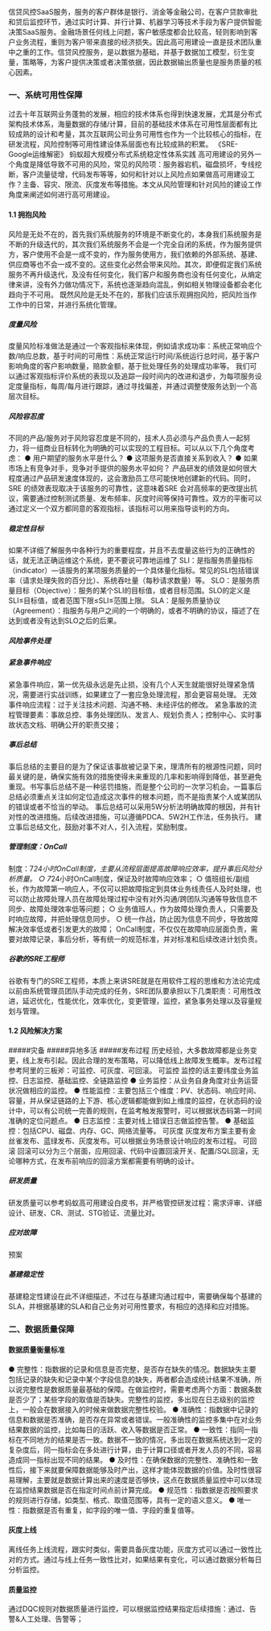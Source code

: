 信贷风控SaaS服务，服务的客户群体是银行、消金等金融公司，在客户贷款审批和贷后监控环节，通过实时计算、并行计算、机器学习等技术手段为客户提供智能决策SaaS服务。金融场景任何线上问题，客户敏感度都会比较高，轻则影响到客户业务流程，重则为客户带来直接的经济损失。因此高可用建设一直是技术团队重中之重的工作。信贷风控服务，是以数据为基础，并基于数据加工模型，衍生变量，策略等，为客户提供决策或者决策依据，因此数据输出质量也是服务质量的核心因素。
### 一、系统可用性保障
过去十年互联网业务蓬勃的发展，相应的技术体系也得到快速发展，尤其是分布式架构技术体系，海量数据的存储/计算，目前的基础技术体系在可用性层面都有比较成熟的设计和考量，其次互联网公司业务可用性也作为一个比较核心的指标，在研发流程，风险控制等可用性建设体系层面也有比较成熟的积累。
《SRE-Google运维解密》
蚂蚁超大规模分布式系统稳定性体系实践
高可用建设的另外一个角度是降低导致不可用的风险，常见的风险项：服务器宕机，磁盘损坏，专线挖断，客户流量徒增，代码发布等等，如何和针对以上风险点如果做高可用建设工作？主备、容灾、限流、灰度发布等措施。本文从风险管理和针对风险的建设工作角度来阐述如何进行高可用建设。
#### 1.1 拥抱风险
风险是无处不在的，首先我们系统服务的环境是不断变化的，本身我们系统服务是不断的升级迭代的，其次我们系统服务不会是一个完全自闭的系统，作为服务提供方，客户使用不会是一成不变的，作为服务使用方，我们依赖的外部系统、基建、供应商等也不会一成不变的。这些变化必然会带来风险。其次，即便假定我们系统服务不再升级迭代，及没有任何变化，我们客户和服务商也没有任何变化，从熵定律来讲，没有外力做功情况下，系统也逐渐趋向混乱，例如相关物理设备都会老化趋向于不可用。
既然风险是无处不在的，那我们应该乐观拥抱风险，把风险当作工作中的日常，并进行系统化管理。
##### 度量风险
度量风险标准做法是通过一个客观指标来体现，例如请求成功率：系统正常响应个数/响应总数，基于时间的可用性：系统正常运行时间/系统运行总时间，基于客户影响角度的客户影响数量，赔款金额，基于批处理任务的处理成功率等。
我们可以通过客观指标评价系统的表现以及追踪一段时间内的改进和退步，为每项服务设定度量指标，每周/每月进行跟踪，通过寻找偏差，并通过调整使服务达到一个高层次目标。
##### 风险容忍度
不同的产品/服务对于风险容忍度是不同的，技术人员必须与产品负责人一起努力，将一组商业目标转化为明确的可以实现的工程目标。可以从以下几个角度考虑：
● 用户期望的服务水平是什么？
● 这项服务是否直接关系到收入？
● 如果市场上有竞争对手，竞争对手提供的服务水平如何？
产品研发的绩效是如何很大程度通过产品研发速度体现的，这会激励员工尽可能快地创建新的代码。同时，SRE 的绩效表现取决于该服务的可靠性，这意味着SRE 会对高频率的更改提出抗议，需要通过控制测试质量、发布频率、灰度时间等保持可靠性。双方的平衡可以通过定义一个双方都同意的客观指标，该指标可以用来指导谈判的方向。
##### 稳定性目标
如果不详细了解服务中各种行为的重要程度，并且不去度量这些行为的正确性的话，就无法正确运维这个系统，更不要说可靠地运维了
SLI：是指服务质量指标（indicator）—该服务的某项服务质量的一个具体量化指标。常见的SLI包括错误率（请求处理失败的百分比）、系统吞吐量（每秒请求数量）等。
SLO：是服务质量目标（Objective）：服务的某个SLI的目标值，或者目标范围。SLO的定义是SLI≤目标值，或者范围下限≤SLI≤范围上限。
SLA：是服务质量协议（Agreement）：指服务与用户之间的一个明确的，或者不明确的协议，描述了在达到或者没有达到SLO之后的后果。
##### 风险事件处理
##### 紧急事件响应
紧急事件响应，第一优先级永远是先止损，没有几个人天生就能很好处理紧急情况，需要进行实战训练，如果建立了一套应急处理流程，那会更容易处理。
无效事件响应流程：过于关注技术问题、沟通不畅、未经评估的修改。
紧急事故的流程管理要素：事故总控、事务处理团队、发言人、规划负责人；控制中心、实时事故状态文档、明确公开的职责交接；
##### 事后总结
事后总结的主要目的是为了保证该事故被记录下来，理清所有的根源性问题，同时最关键的是，确保实施有效的措施使得未来重现的几率和影响得到降低，甚至避免重现。书写事后总结不是一种惩罚措施，而是整个公司的一次学习机会。一篇事后总结必须重点关注如何定位造成这次事件的根本问题，而不是指责某个人或某团队的错误或者不恰当的举动。
事后总结可以采用5W分析法明确故障的根因，并有针对性的改进措施。后续改进措施，可以遵循PDCA、5W2H工作法，任务执行。
建立事后总结文化，鼓励对事不对人，引入流程，奖励制度。

##### 管理制度：OnCall
制度：7*24小时OnCall制度，主要从流程层面提高故障响应效率，提升事后风险分析质量。
  ○ 7*24小时OnCall制度，保证及时故障响应效率；
  ○ 值班组长/副组长，作为故障第一响应人，不仅可以把故障指定到具体业务线责任人及时处理，也可以防止故障处理人员在故障处理过程中没有对外沟通/跨团队沟通等导致信息不同步、故障处理效率低等问题；
  ○ 业务值班人，作为故障处理负责人，只需要及时响应故障，并把处理信息同步。
  ○ 统一作战，防止因为信息不同步，导致故障解决效率低或者引发更大的故障；
OnCall制度，不仅仅在故障响应层面负责，需要对故障记录，事后分析，等有统一的规范标准，并对标准和后续改进计划负责。
##### 谷歌的SRE工程师
谷歌有专门的SRE工程师，本质上来讲SRE就是在用软件工程的思维和方法论完成以前由系统管理员团队手动完成的任务，SRE团队要承担以下几类职责：可用性改进，延迟优化，性能优化，效率优化，变更管理，监控，紧急事务处理以及容量规划与管理。
#### 1.2 风险解决方案
#####灾备
#####异地多活
#####发布过程
历史经验，大多数故障都是业务变更，线上发布引起。因此合理的发布策略，可以降低线上故障发生概率。发布过程参考阿里的三板斧：可监控、可灰度、可回滚。
可监控
监控的话主要纬度业务监控、日志监控、基础监控、全链路监控
● 业务监控：从业务自身角度对业务运营状况做相应的监控。
● 性能监控：主要包括三个维度：PV、状态码、响应时间、容量，并从保证链路的上下游、核心逻辑都能做到如上维度的监控，在状态码的设计中，可以有公司统一完善的规则，在监考触发报警时，可以根据状态码第一时间准确的定位问题点。
● 日志监控：主要对线上错误日志做监控告警。
● 基础监控：包括CPU、磁盘、内存、GC、网络流量等。
可灰度
灰度发布方案主要有金丝雀发布、蓝绿发布、灰度发布。可以根据业务场景设计响应的发布过程。
可回滚
回滚可以分为三个层面，应用回滚、代码中设置回滚开关、配置/SQL回滚，无论哪种方式，在发布前响应的回滚方案都需要有明确的设计。
##### 研发质量
研发质量可以参考蚂蚁高可用建设白皮书，并严格管控研发过程：需求评审、详细设计、研发、CR、测试、STG验证、流量比对。
##### 应对故障
预案
##### 基建稳定性
基建稳定性建设在此不详细描述，不过在与基建沟通过程中，需要确保每个基建的SLA，并根据基建的SLA和自己业务对可用性要求，有相应的选择和应对措施。
### 二、数据质量保障
#### 数据质量衡量标准
● 完整性：指数据的记录和信息是否完整，是否存在缺失的情况。数据缺失主要包括记录的缺失和记录中某个字段信息的缺失，两者都会造成统计结果不准确，所以说完整性是数据质量最基础的保障。在做监控时，需要考虑两个方面：数据条数是否少了；某些字段的取值是否缺失。完整性的监控，多出现在日志级别的监控上，一般会在数据接入的时候来做数据完整性校验。
● 准确性：指数据中记录的信息和数据是否准确，是否存在异常或者错误。一般准确性的监控多集中在对业务结果数据的监控，比如每日的活跃、收入等数据是否正常。
● 一致性：指同一指标在不同地方的结果是否一致。数据不一致的情况，多出现在数据系统达到一定的复杂度后，同一指标会在多处进行计算，由于计算口径或者开发人员的不同，容易造成同一指标出现不同的结果。
● 及时性：在确保数据的完整性、准确性和一致性后，接下来就要保障数据能够及时产出，这样才能体现数据的价值。及时性很容易理解，主要就是数据计算出来的速度是否够快，这点在数据质量监控中可以体现在监控结果数据是否在指定时间点前计算完成。
● 规范性：指数据是否按照要求的规则进行存储，如类型、格式、取值范围等，具有一定的语义意义。
● 唯一性：指数据是否有重复，如字段的唯一值、字段的重复值等。
#### 灰度上线
离线任务上线流程，跟实时类似，需要具备灰度功能，灰度方式可以通过一致性比对的方式。通过与线上任务一致性比对，如果结果有变化，可以通过数据分析每日分析监控。
#### 质量监控
通过DQC规则对数据质量进行监控，可以根据监控结果指定后续措施：通过、告警&人工处理、告警等；